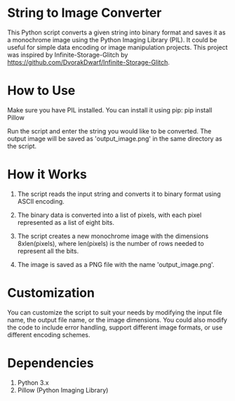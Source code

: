 # String to Image Converter
This Python script converts a given string into binary format and saves it as a monochrome image using the Python Imaging Library (PIL). It could be useful for simple data encoding or image manipulation projects. This project was inspired by Infinite-Storage-Glitch by https://github.com/DvorakDwarf/Infinite-Storage-Glitch.

# How to Use
Make sure you have PIL installed. You can install it using pip: pip install Pillow

Run the script and enter the string you would like to be converted. The output image will be saved as 'output_image.png' in the same directory as the script.

# How it Works
1. The script reads the input string and converts it to binary format using ASCII encoding.

2. The binary data is converted into a list of pixels, with each pixel represented as a list of eight bits.

3. The script creates a new monochrome image with the dimensions 8xlen(pixels), where len(pixels) is the number of rows needed to represent all the bits.

4. The image is saved as a PNG file with the name 'output_image.png'.

# Customization
You can customize the script to suit your needs by modifying the input file name, the output file name, or the image dimensions. You could also modify the code to include error handling, support different image formats, or use different encoding schemes.

# Dependencies
1. Python 3.x
2. Pillow (Python Imaging Library)
